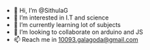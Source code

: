 - 👋 Hi, I’m @SithulaG
- 👀 I’m interested in I.T and science
- 🌱 I’m currently learning lot of subjects
- 💞️ I’m looking to collaborate on arduino and JS
- 📫 Reach me in 10093.galagoda@gmail.com

<!---
SithulaG/SithulaG is a ✨ special ✨ repository because its `README.md` (this file) appears on your GitHub profile.
You can click the Preview link to take a look at your changes.
--->
